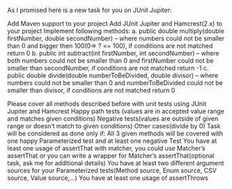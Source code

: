 As I promised here is a new task for you on JUnit Jupiter:

Add Maven support to your project
Add JUnit Jupiter and Hamcrest(2.x) to your project
Implement following methods:
a. public double multiply(double firstNumber, double secondNumber) – where numbers could not be smaller than 0 and bigger then 100(0=> ? <= 100), if conditions are not matched return 0
b. public int subtract(int firstNumber, int secondNumber) – where both numbers could not be smaller than 0 and firstNumber could not be smaller than secondNumber, if conditions are not matched return -1
c. public double divide(double numberToBeDivided, double divisor) – where numbers could not be smaller than 0 and numberToBeDivided could not be smaller than divisor, if conditions are not matched return 0

Please cover all methods described before with unit tests using JUnit Jupiter and Hamcrest
Happy path tests (values are in accepted value range and matches given conditions)
Negative tests(values are outside of given range or doesn’t match to given conditions)
Other cases(divide by 0)
Task will be considered as done only if:
All 3 given methods will be covered with one happy Parameterized test and at least one negative Test
You have at least one usage of assertThat with matcher, you could use Matcher’s assertThat or you can write a wrapper for Matcher’s assertThat(optional task, ask me for additional details)
You have at least two different argument sources for your Parameterized tests(Method source, Enum source, CSV source, Value source,…)
You have at least one usage of assertThrows